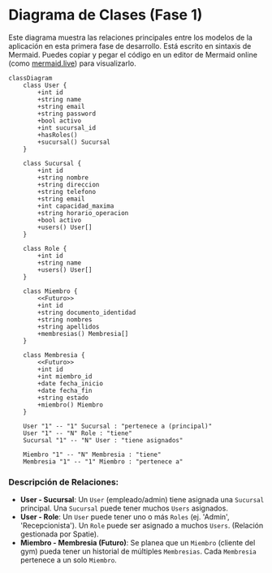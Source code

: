 # Diagrama de Clases (Fase 1)

Este diagrama muestra las relaciones principales entre los modelos de la aplicación en esta primera fase de desarrollo. Está escrito en sintaxis de Mermaid. Puedes copiar y pegar el código en un editor de Mermaid online (como [mermaid.live](https://mermaid.live)) para visualizarlo.

```mermaid
classDiagram
    class User {
        +int id
        +string name
        +string email
        +string password
        +bool activo
        +int sucursal_id
        +hasRoles()
        +sucursal() Sucursal
    }

    class Sucursal {
        +int id
        +string nombre
        +string direccion
        +string telefono
        +string email
        +int capacidad_maxima
        +string horario_operacion
        +bool activo
        +users() User[]
    }

    class Role {
        +int id
        +string name
        +users() User[]
    }

    class Miembro {
        <<Futuro>>
        +int id
        +string documento_identidad
        +string nombres
        +string apellidos
        +membresias() Membresia[]
    }

    class Membresia {
        <<Futuro>>
        +int id
        +int miembro_id
        +date fecha_inicio
        +date fecha_fin
        +string estado
        +miembro() Miembro
    }

    User "1" -- "1" Sucursal : "pertenece a (principal)"
    User "1" -- "N" Role : "tiene"
    Sucursal "1" -- "N" User : "tiene asignados"

    Miembro "1" -- "N" Membresia : "tiene"
    Membresia "1" -- "1" Miembro : "pertenece a"

```

### Descripción de Relaciones:

*   **User - Sucursal**: Un `User` (empleado/admin) tiene asignada una `Sucursal` principal. Una `Sucursal` puede tener muchos `Users` asignados.
*   **User - Role**: Un `User` puede tener uno o más `Roles` (ej. 'Admin', 'Recepcionista'). Un `Role` puede ser asignado a muchos `Users`. (Relación gestionada por Spatie).
*   **Miembro - Membresia (Futuro)**: Se planea que un `Miembro` (cliente del gym) pueda tener un historial de múltiples `Membresias`. Cada `Membresia` pertenece a un solo `Miembro`.
